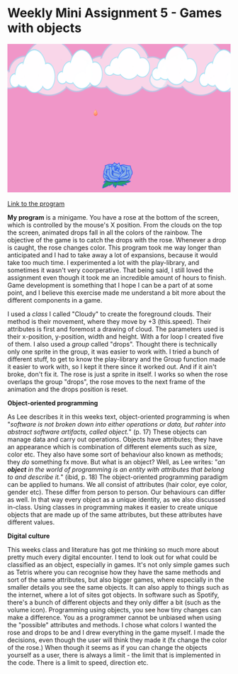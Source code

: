 # Weekly Mini Assignment 5 - Games with objects

![alt text](miniex5snap.PNG)

[Link to the program](https://rawgit.com/nborgbjerg/mini_ex/master/miniex5/empty-example/index.html)

**My program** is a minigame. You have a rose at the bottom of the screen, which is controlled by the mouse's X position. From the clouds on the top the screen, animated drops fall in all the colors of the rainbow. The objective of the game is to catch the drops with the rose.
Whenever a drop is caught, the rose changes color.
This program took me way longer than anticipated and I had to take away a lot of expansions, because it would take too much time. I experimented a lot with the play-library, and sometimes it wasn't very coorperative. That being said, I still loved the assignment even though it took me an incredible amount of hours to finish. Game development is something that I hope I can be a part of at some point, and I believe this exercise made me understand a bit more about the different components in a game.

I used a *class* I called "Cloudy" to create the foreground clouds. Their method is their movement, where they move by +3 (this.speed). Their attributes is first and foremost a drawing of cloud. The parameters used is their x-position, y-position, width and height. With a for loop I created five of them.
I also used a *group* called "drops". Thought there is technically only one sprite in the group, it was easier to work with. I tried a bunch of different stuff, to get to know the play-library and the Group function made it easier to work with, so I kept it there since it worked out. And if it ain't broke, don't fix it.
The rose is just a sprite in itself. I works so when the rose overlaps the group "drops", the rose moves to the next frame of the animation and the drops position is reset.

**Object-oriented programming**

As Lee describes it in this weeks text, object-oriented programming is when "*software is not broken down into either operations or data, but rahter into abstract software artifacts, called object.*" (p. 17)
These objects can manage data and carry out operations. Objects have attributes; they have an appearance which is combination of different elements such as size, color etc. They also have some sort of behaviour also known as methods; they *do* something fx move.
But what is an object? Well, as Lee writes: "*an **object** in the world of programming is an entity with attributes that belong to and describe it.*" (ibid, p. 18) The object-oriented programming paradigm can be applied to humans. We all consist of attributes (hair color, eye color, gender etc). These differ from person to person. Our behaviours can differ as well. In that way every object as a unique identity, as we also discussed in-class.
Using classes in programming makes it easier to create unique objects that are made up of the same attributes, but these attributes have different values.

**Digital culture**

This weeks class and literature has got me thinking so much more about pretty much every digital encounter. I tend to look out for what could be classified as an object, especially in games. It's not only simple games such as Tetris where you can recognise how they have the same methods and sort of the same attributes, but also bigger games, where especially in the smaller details you see the same objects.
It can also apply to things such as the internet, where a lot of sites got objects. In software such as Spotify, there's a bunch of different objects and they only differ a bit (such as the volume icon).
Programming using objects, you see how tiny changes can make a difference. You as a programmer cannot be unbiased when using the "possible" attributes and methods. I chose what colors I wanted the rose and drops to be and I drew everything in the game myself. I made the decisions, even though the user will think they made it (fx change the color of the rose.) When though it seems as if you can change the objects yourself as a user, there is always a limit - the limit that is implemented in the code. There is a limit to speed, direction etc.
